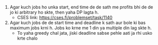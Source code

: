 1) Agar kuch jobs ho unka start, end time de de sath me profits bhi de de jo ki arbitrary ho skte, then yaha DP lagta h.
   - CSES link: https://cses.fi/problemset/task/1140
2) Agar kuch jobs de de start time and deadline k sath aur bole ki bas maximum jobs krni h. Jobs ko krne me 1 din ya multiple din lag skte h.
   - To yaha greedy chal jata, jiski deadline sabse pehle aati ja rhi usko krte chalo     
